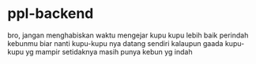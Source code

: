 # ppl-backend
bro, jangan menghabiskan waktu mengejar kupu kupu lebih baik perindah kebunmu biar nanti kupu-kupu nya datang sendiri kalaupun gaada kupu-kupu yg mampir setidaknya masih punya kebun yg indah
